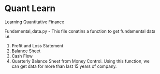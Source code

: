 # Quant Learn
Learning Quantitative Finance

Fundamental_data.py - 
This file conatins a function to get fundamental data i.e.
1. Profit and Loss Statement
2. Balance Sheet
3. Cash Flow
4. Quarterly Balance Sheet
from Money Control. Using this function, we can get data for more than last 15 years of company.
